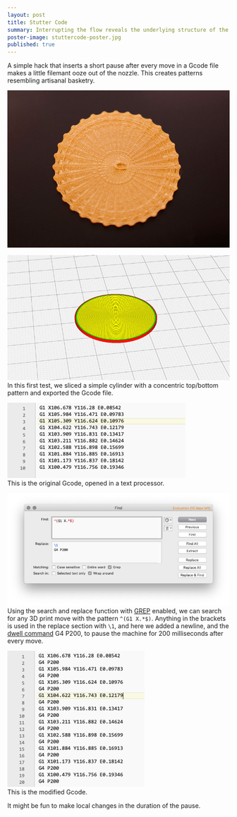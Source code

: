 ```yaml
---
layout: post
title: Stutter Code
summary: Interrupting the flow reveals the underlying structure of the Gcode
poster-image: stuttercode-poster.jpg
published: true
---
```


A simple hack that inserts a short pause after every move in a Gcode file makes a little filemant ooze out of the nozzle. This creates patterns resembling artisanal basketry.


![](/images/stuttercode-1022065.jpg)
 
 
![](/images/stuttercode-cura.jpg)
In this first test, we sliced a simple cylinder with a concentric top/bottom pattern and exported the Gcode file.

![](/images/stuttercode-original_gcode.jpg)<br />
This is the original Gcode, opened in a text processor.

![](/images/stuttercode-grep.jpg) 
Using the search and replace function with [GREP](https://www.regexbuddy.com/regex.html) enabled, we can search for any 3D print move with the pattern `^(G1 X.*$)`. Anything in the brackets is used in the replace section with `\1`, and here we added a newline, and the [dwell command](https://reprap.org/wiki/G-code) G4 P200, to pause the machine for 200 milliseconds after every move.

![](/images/stuttercode-modified_gcode.jpg)<br />
This is the modified Gcode.

It might be fun to make local changes in the duration of the pause.
